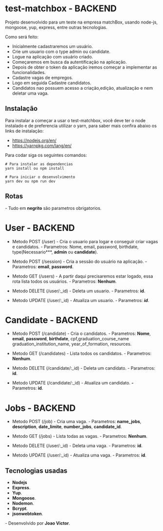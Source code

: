 # test-matchbox - BACKEND

Projeto desenvolvido para um teste na empresa matchBox, usando node-js, mongoose, yup, express,
entre outras tecnologias.

Como será feito:
* Inicialmente cadastraremos um usuário.
* Crie um usuario com o type admin ou candidate.
* Logue na aplicação com usuário criado.
* Começaremos em busca da autentificação na aplicação.
* Depois de obter o token da aplicação iremos começar a implementar as funcionalidades.
* Cadastre vagas de empregos.
* Logo em seguida Cadastre candidatos.
* Candidatos nao possuem acesso a criação,edição, atualização e nem deletar uma vaga.

## Instalação

Para instalar a começar a usar o test-matchbox, você deve ter o node instalado e de preferencia utilizar o yarn, para saber mais confira abaixo os links de instalação:

* https://nodejs.org/en/
* https://yarnpkg.com/lang/en/

Para codar siga os seguintes comandos:

````shell script
# Para instalar as dependencias
yarn install ou npm install

# Para iniciar o desenvolvimento
yarn dev ou npm run dev
````

## Rotas
*-* Tudo em **negrito** são parametros obrigatorios.

# User - BACKEND
* Metodo POST (/user) - Cria o usuario para logar e conseguir criar vagas e candidatos.
*-* Parametros: Nome, email, password, birthdate, type(Necessario***, **admin** ou **candidate**).

* Metodo POST (/session) - Cria a sessão do usuário na aplicação.
*-* Parametros: **email**, **password**.

* Metodo GET (/users) - A partir daqui precisaremos estar logado, essa rota lista todos os usuários.
*-* Parametros: **Nenhum**.

* Metodo DELETE (/user/:_id) - Deleta um usuario.
*-* Parametros: **id**.
  
* Metodo UPDATE (/user/:_id) - Atualiza um usuario.
*-* Parametros: ***id***.

# Candidate - BACKEND
* Metodo POST (/candidate) - Cria o candidatos.
*-* Parametros: **Nome**, **email**, **password**, **birthdate**, cpf,graduation_course_name
graduation_institution_name, year_of_formation, resources.

* Metodo GET (/candidates) - Lista todos os candidatos.
*-* Parametros: **Nenhum**.
  
* Metodo DELETE (/candidate/:_id) - Deleta um candidato.
*-* Parametros: **id**.
  
* Metodo UPDATE (/candidate/:_id) - Atualiza um candidato.
***-*** Parametros: **id**.

 
# Jobs - BACKEND
* Metodo POST (/job) - Cria uma vaga.
*-* Parametros: **name_jobs**, **description**, **date_limite**, **number_jobs**, **candidate_id**.

* Metodo GET (/jobs) - Lista todas as vagas.
*-* Parametros: **Nenhum**.
* Metodo DELETE (/user/:_id) - Deleta uma vaga.
*-* Parametros: **id**.

* Metodo UPDATE (/user/:_id) - Atualiza uma vaga.
*-* Parametros: **id**.

## Tecnologias usadas
* **Nodejs**
* **Express**.
* **Yup**.
* **Mongoose**.
* **Nodemon**.
* **Bcrypt**.
* **jsonwebtoken**.

*-* Desenvolvido por **Joao Victor**.


